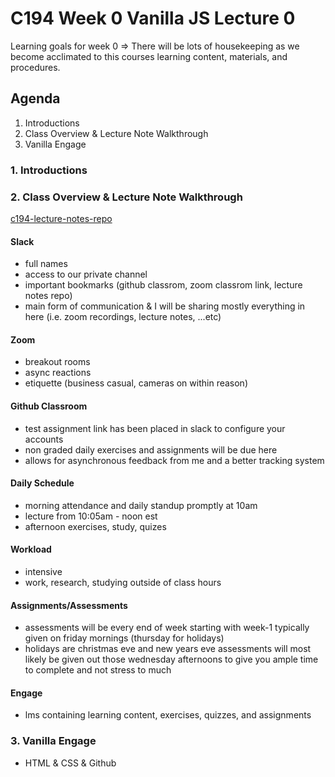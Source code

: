 # C194 Week 0 Vanilla JS Lecture 0

Learning goals for week 0 => There will be lots of housekeeping as we become acclimated to this courses learning content, materials, and procedures.

## Agenda

1) Introductions
2) Class Overview & Lecture Note Walkthrough
3) Vanilla Engage

### 1. Introductions

### 2. Class Overview & Lecture Note Walkthrough

[c194-lecture-notes-repo](https://github.com/The-Software-Guild/c165-lecture-notes-1121)

#### Slack

- full names
- access to our private channel
- important bookmarks (github classrom, zoom classrom link, lecture notes repo)
- main form of communication & I will be sharing mostly everything in here (i.e. zoom recordings, lecture notes, ...etc)

#### Zoom

- breakout rooms
- async reactions
- etiquette (business casual, cameras on within reason)

#### Github Classroom

- test assignment link has been placed in slack to configure your accounts
- non graded daily exercises and assignments will be due here
- allows for asynchronous feedback from me and a better tracking system

#### Daily Schedule

- morning attendance and daily standup promptly at 10am
- lecture from 10:05am - noon est
- afternoon exercises, study, quizes

#### Workload

- intensive
- work, research, studying outside of class hours

#### Assignments/Assessments

- assessments will be every end of week starting with week-1 typically given on friday mornings (thursday for holidays)
- holidays are christmas eve and new years eve assessments will most likely be given out those wednesday afternoons to give you ample time to complete and not stress to much

#### Engage

- lms containing learning content, exercises, quizzes, and assignments

### 3. Vanilla Engage

- HTML & CSS & Github
